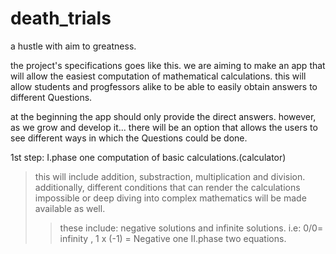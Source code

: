 # death_trials
a hustle with aim to greatness.

the project's specifications goes like this.
we are aiming to make an app that will  allow the easiest computation of mathematical calculations.
this will allow students and progfessors alike to be able to easily obtain answers to different Questions.

at the beginning the app should only provide the direct answers. however, as we grow and develop it...
there will be an option that allows the users to see different ways in which the Questions could be done.

1st step:
I.phase one
computation of basic calculations.(calculator)
>this will include addition, substraction, multiplication and division.
additionally,
different conditions that can render the calculations impossible or deep diving into complex mathematics will be made available as well. 
>>these include:
negative solutions and infinite solutions.
i.e: 0/0= infinity , 1 x (-1) = Negative one
II.phase two
equations.
